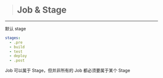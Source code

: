 > # Job & Stage

---
默认 stage

```yaml
stages:
  - .pre
  - build
  - test
  - deploy
  - .post
```

Job 可以属于 Stage，但并非所有的 Job 都必须要属于某个 Stage